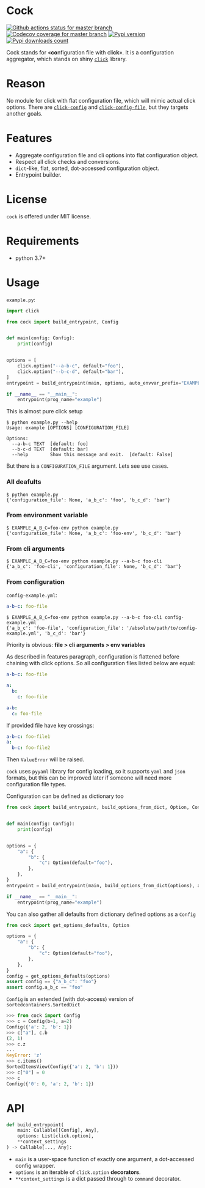 # Cock
[![Github actions status for master branch](https://github.com/pohmelie/cock/actions/workflows/ci.yml/badge.svg?branch=master)](https://github.com/pohmelie/cock/actions)
[![Codecov coverage for master branch](https://codecov.io/gh/pohmelie/cock/branch/master/graph/badge.svg)](https://codecov.io/gh/pohmelie/cock)
[![Pypi version](https://img.shields.io/pypi/v/cock.svg)](https://pypi.org/project/cock/)
[![Pypi downloads count](https://img.shields.io/pypi/dm/cock)](https://pypi.org/project/cock/)

Cock stands for «**co**nfiguration file with cli**ck**». It is a configuration aggregator, which stands on shiny [`click`](https://github.com/pallets/click) library.

# Reason
No module for click with flat configuration file, which will mimic actual click options. There are [`click-config`](https://pypi.org/project/click-config) and [`click-config-file`](https://pypi.org/project/click-config-file), but they targets another goals.

# Features
- Aggregate configuration file and cli options into flat configuration object.
- Respect all click checks and conversions.
- `dict`-like, flat, sorted, dot-accessed configuration object.
- Entrypoint builder.

# License
`cock` is offered under MIT license.

# Requirements
* python 3.7+

# Usage
`example.py`:
``` python
import click

from cock import build_entrypoint, Config


def main(config: Config):
    print(config)


options = [
    click.option("--a-b-c", default="foo"),
    click.option("--b-c-d", default="bar"),
]
entrypoint = build_entrypoint(main, options, auto_envvar_prefix="EXAMPLE", show_default=True)

if __name__ == "__main__":
    entrypoint(prog_name="example")
```
This is almost pure click setup
```
$ python example.py --help
Usage: example [OPTIONS] [CONFIGURATION_FILE]

Options:
  --a-b-c TEXT  [default: foo]
  --b-c-d TEXT  [default: bar]
  --help        Show this message and exit.  [default: False]
```
But there is a `CONFIGURATION_FILE` argument. Lets see use cases.
### All deafults
```
$ python example.py
{'configuration_file': None, 'a_b_c': 'foo', 'b_c_d': 'bar'}
```
### From environment variable
```
$ EXAMPLE_A_B_C=foo-env python example.py
{'configuration_file': None, 'a_b_c': 'foo-env', 'b_c_d': 'bar'}
```
### From cli arguments
```
$ EXAMPLE_A_B_C=foo-env python example.py --a-b-c foo-cli
{'a_b_c': 'foo-cli', 'configuration_file': None, 'b_c_d': 'bar'}
```
### From configuration
`config-example.yml`:
``` yaml
a-b-c: foo-file
```
```
$ EXAMPLE_A_B_C=foo-env python example.py --a-b-c foo-cli config-example.yml
{'a_b_c': 'foo-file', 'configuration_file': '/absolute/path/to/config-example.yml', 'b_c_d': 'bar'}
```

Priority is obvious: **file > cli arguments > env variables**

As described in features paragraph, configuration is flattened before chaining with click options. So all configuration files listed below are equal:
``` yaml
a-b-c: foo-file
```
``` yaml
a:
  b:
    c: foo-file
```
``` yaml
a-b:
  c: foo-file
```
If provided file have key crossings:
``` yaml
a-b-c: foo-file1
a:
  b-c: foo-file2
```
Then `ValueError` will be raised.

`cock` uses `pyyaml` library for config loading, so it supports `yaml` and `json` formats, but this can be improved later if someone will need more configuration file types.

Configuration can be defined as dictionary too
``` python
from cock import build_entrypoint, build_options_from_dict, Option, Config


def main(config: Config):
    print(config)


options = {
    "a": {
        "b": {
            "c": Option(default="foo"),
        },
    },
}
entrypoint = build_entrypoint(main, build_options_from_dict(options), auto_envvar_prefix="EXAMPLE", show_default=True)

if __name__ == "__main__":
    entrypoint(prog_name="example")
```

You can also gather all defaults from dictionary defined options as a `Config`
``` python
from cock import get_options_defaults, Option

options = {
    "a": {
        "b": {
            "c": Option(default="foo"),
        },
    },
}
config = get_options_defaults(options)
assert config == {"a_b_c": "foo"}
assert config.a_b_c == "foo"
```

`Config` is an extended (with dot-access) version of `sortedcontainers.SortedDict`
``` python
>>> from cock import Config
>>> c = Config(b=1, a=2)
Config({'a': 2, 'b': 1})
>>> c["a"], c.b
(2, 1)
>>> c.z
...
KeyError: 'z'
>>> c.items()
SortedItemsView(Config({'a': 2, 'b': 1}))
>>> c["0"] = 0
>>> c
Config({'0': 0, 'a': 2, 'b': 1})
```

# API
``` python
def build_entrypoint(
    main: Callable[[Config], Any],
    options: List[click.option],
    **context_settings
) -> Callable[..., Any]:
```
* `main` is a user-space function of exactly one argument, a dot-accessed config wrapper.
* `options` is an iterable of `click.option` **decorators**.
* `**context_settings` is a dict passed through to `command` decorator.
